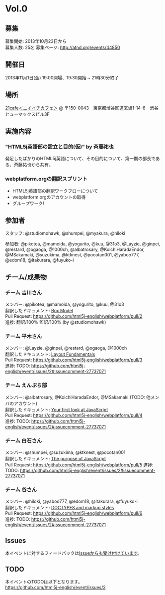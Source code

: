 # Vol.0

## 募集

募集開始: 2013年10月23日から  
募集人数: 25名
募集ページ: <http://atnd.org/events/44850>

## 開催日

2013年11月1日(金) 19:00開場、19:30開始 ~ 21時30分終了

## 場所

[21cafe＜ニイイチカフェ＞](http://www.ni-ichicafe.com/) @ 〒150-0043　東京都渋谷区道玄坂1-14-6　渋谷ヒューマックスビル3F

## 実施内容

### "HTML5j英語部の設立と目的(仮)" by 斉藤祐也

発足したばかりのHTML5j英語について、その目的について、第一期の部長である、斉藤祐也から共有。

### webplatform.orgの翻訳スプリント

- HTML5j英語部の翻訳ワークフローについて
- webplatform.orgのアカウントの取得
- グループワーク!

## 参加者

スタッフ: @studiomohawk, @shumpei, @myakura, @hiloki

参加者: @pikotea, @mamoida, @yogurito, @kuu, @31o3, @Layzie, @ginpei, @restard, @ogaoga, @1000ch, @albatrosary, @KoichiHaradaEndor, @MSakamaki, @suzukima, @ktknest, @pocotan001, @yaboo777, @edom18, @itakurara, @fuyuko-i

## チーム/成果物

### チーム 吉川さん

メンバー: @pikotea, @mamoida, @yogurito, @kuu, @31o3  
翻訳したドキュメント: [Box Model](http://docs.webplatform.org/wiki/tutorials/box_model)  
Pull Request: <https://github.com/html5j-english/webplatform/pull/2>  
進捗: 翻訳/100% 監訳/100% (by @studiomohawk)

### チーム 平木さん

メンバー: @Layzie, @ginpei, @restard, @ogaoga, @1000ch  
翻訳したドキュメント: [Layout Fundamentals](http://docs.webplatform.org/wiki/tutorials/layout_fundamentals)  
Pull Request: <https://github.com/html5j-english/webplatform/pull/3>  
進捗: TODO: <https://github.com/html5j-english/event/issues/2#issuecomment-27737071>

### チーム えんぷら部

メンバー: @albatrosary, @KoichiHaradaEndor, @MSakamaki (TODO: 他メンバのアカウント)  
翻訳したドキュメント: [Your first look at JavaScript](http://docs.webplatform.org/wiki/tutorials/your_first_look_at_javascript)  
Pull Request: <https://github.com/html5j-english/webplatform/pull/4>  
進捗: TODO: <https://github.com/html5j-english/event/issues/2#issuecomment-27737071>

### チーム 白石さん

メンバー: @shumpei, @suzukima, @ktknest, @pocotan001  
翻訳したドキュメント: [The purpose of JavaScript](http://docs.webplatform.org/wiki/concepts/programming/the_purpose_of_javascript)  
Pull Request: <https://github.com/html5j-english/webplatform/pull/5>
進捗: TODO: <https://github.com/html5j-english/event/issues/2#issuecomment-27737071>

### チーム 谷さん

メンバー: @hiloki, @yaboo777, @edom18, @itakurara, @fuyuko-i  
翻訳したドキュメント: [DOCTYPES and markup styles](http://docs.webplatform.org/wiki/guides/doctypes_and_markup_styles)  
Pull Request: <https://github.com/html5j-english/webplatform/pull/6>  
進捗: TODO: <https://github.com/html5j-english/event/issues/2#issuecomment-27737071>

## Issues

本イベントに対するフィードバックは[Issueからも受け付けています](https://github.com/html5j-english/event/issues/1)。

## TODO

本イベントのTODOは以下となります。  
<https://github.com/html5j-english/event/issues/2>